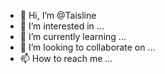 - 👋 Hi, I’m @Taisline
- 👀 I’m interested in ...
- 🌱 I’m currently learning ...
- 💞️ I’m looking to collaborate on ...
- 📫 How to reach me ...

<!---
Taisline/Taisline is a ✨ special ✨ repository because its `README.md` (this file) appears on your GitHub profile.
You can click the Preview link to take a look at your changes.
--->
